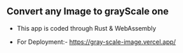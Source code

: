 ## Convert any Image to grayScale one

- This app is coded through Rust & WebAssembly

- For Deployment:- https://gray-scale-image.vercel.app/
